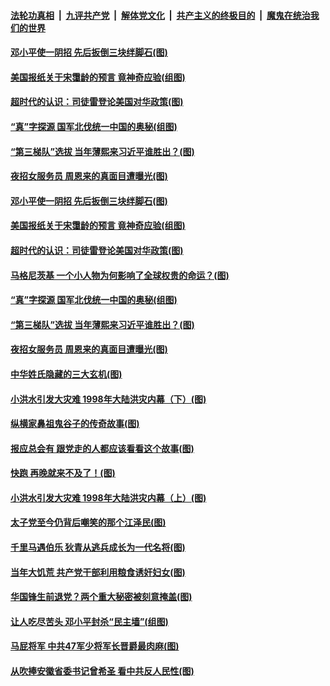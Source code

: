

####  [法轮功真相](../../../../basic/blob/master/README.md?t=07190602) &nbsp;|&nbsp; [九评共产党](../../../../9ping.md/blob/master/README.md?t=07190602) &nbsp;|&nbsp; [解体党文化](../../../../jtdwh.md/blob/master/README.md?t=07190602)  &nbsp;|&nbsp; [共产主义的终极目的](../../../../gczydzjmd.md/blob/master/README.md?t=07190602) &nbsp;|&nbsp; [魔鬼在统治我们的世界](../../../../mgztzwmdsj.md/blob/master/README.md?t=07190602) 

#### [邓小平使一阴招 先后扳倒三块绊脚石(图)](../pages/p6/937972.md?t=07190602) 

#### [美国报纸关于宋霭龄的预言 竟神奇应验(组图)](../pages/p6/939837.md?t=07190602) 

#### [超时代的认识：司徒雷登论美国对华政策(图)](../pages/p6/934959.md?t=07190602) 

#### [“真”字探源 国军北伐统一中国的奥秘(组图)](../pages/p6/937469.md?t=07190602) 

#### [“第三梯队”选拔 当年薄熙来习近平谁胜出？(图)](../pages/p6/939361.md?t=07190602) 

#### [夜招女服务员 周恩来的真面目遭曝光(图)](../pages/p6/937971.md?t=07190602) 

#### [邓小平使一阴招 先后扳倒三块绊脚石(图)](../pages/p6/937972.md?t=07190602) 

#### [美国报纸关于宋霭龄的预言 竟神奇应验(组图)](../pages/p6/939837.md?t=07190602) 

#### [超时代的认识：司徒雷登论美国对华政策(图)](../pages/p6/934959.md?t=07190602) 

#### [马格尼茨基 一个小人物为何影响了全球权贵的命运？(图)](../pages/p6/939739.md?t=07190602) 

#### [“真”字探源 国军北伐统一中国的奥秘(组图)](../pages/p6/937469.md?t=07190602) 

#### [“第三梯队”选拔 当年薄熙来习近平谁胜出？(图)](../pages/p6/939361.md?t=07190602) 

#### [夜招女服务员 周恩来的真面目遭曝光(图)](../pages/p6/937971.md?t=07190602) 

#### [中华姓氏隐藏的三大玄机(图)](../pages/p6/939598.md?t=07190602) 

#### [小洪水引发大灾难 1998年大陆洪灾内幕（下）(图)](../pages/p6/939683.md?t=07190602) 

#### [纵横家鼻祖鬼谷子的传奇故事(图)](../pages/p6/939371.md?t=07190602) 

#### [报应总会有 跟党走的人都应该看看这个故事(图)](../pages/p6/939401.md?t=07190602) 

#### [快跑 再晚就来不及了！(图)](../pages/p6/939737.md?t=07190602) 

#### [小洪水引发大灾难 1998年大陆洪灾内幕（上）(图)](../pages/p6/939681.md?t=07190602) 

#### [太子党至今仍背后嘲笑的那个江泽民(图)](../pages/p6/937970.md?t=07190602) 

#### [千里马遇伯乐 狄青从逃兵成长为一代名将(图)](../pages/p6/939181.md?t=07190602) 

#### [当年大饥荒 共产党干部利用粮食诱奸妇女(图)](../pages/p6/937965.md?t=07190602) 

#### [华国锋生前退党？两个重大秘密被刻意掩盖(图)](../pages/p6/939311.md?t=07190602) 

#### [让人吃尽苦头 邓小平封杀“民主墙”(组图)](../pages/p6/939176.md?t=07190602) 

#### [马屁将军 中共47军少将军长晋爵最肉麻(图)](../pages/p6/937968.md?t=07190602) 

#### [从吹捧安徽省委书记曾希圣 看中共反人民性(图)](../pages/p6/939179.md?t=07190602) 

